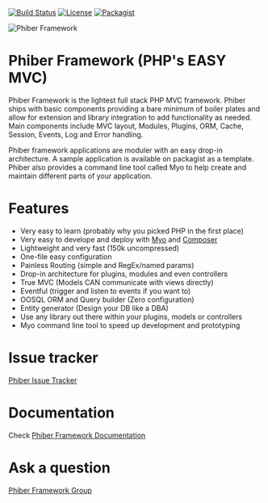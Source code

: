 [![Build Status](https://travis-ci.org/ghousseyn/phiber.png?branch=alpha)](https://travis-ci.org/ghousseyn/phiber) [![License](https://img.shields.io/github/license/ghousseyn/phiber.svg)](http://phibermit.mit-license.org/) [![Packagist](https://img.shields.io/packagist/v/phiber/phiber.svg)](https://packagist.org/packages/phiber/phiber) 


![Phiber Framework](logo.png)


Phiber Framework (PHP's EASY MVC)
===

Phiber Framework is the lightest full stack PHP MVC framework. Phiber ships with basic components providing a bare minimum of boiler plates and allow for extension and library integration to add functionality as needed. Main components include MVC layout, Modules, Plugins, ORM, Cache, Session, Events, Log and Error handling.

Phiber framework applications are moduler with an easy drop-in architecture. A sample application is available on packagist as a template. Phiber also provides a command line tool called Myo to help create and maintain different parts of your application.  

Features
===
- Very easy to learn (probably why you picked PHP in the first place)
- Very easy to develope and deploy with [Myo](https://github.com/ghousseyn/phiber-myo) and [Composer](https://getcomposer.org)
- Lightweight and very fast (150k uncompressed)
- One-file easy configuration
- Painless Routing (simple and RegEx/named params)
- Drop-in architecture for plugins, modules and even controllers
- True MVC (Models CAN communicate with views directly)
- Eventful (trigger and listen to events if you want to)
- OOSQL ORM and Query builder (Zero configuration)
- Entity generator (Design your DB like a DBA)
- Use any library out there within your plugins, models or controllers
- Myo command line tool to speed up development and prototyping


Issue tracker
==
[Phiber Issue Tracker](http://phiber.myjetbrains.com/youtrack/)

Documentation
===
Check [Phiber Framework Documentation](http://ghousseyn.github.io/phiber)

Ask a question
==
[Phiber Framework Group](https://groups.google.com/forum/#!forum/phiber)



